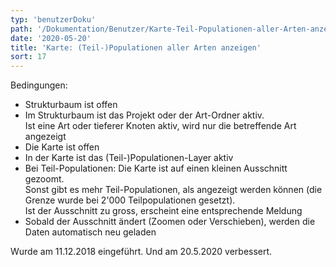 ```yaml
---
typ: 'benutzerDoku'
path: '/Dokumentation/Benutzer/Karte-Teil-Populationen-aller-Arten-anzeigen'
date: '2020-05-20'
title: 'Karte: (Teil-)Populationen aller Arten anzeigen'
sort: 17
---
```


Bedingungen:

- Strukturbaum ist offen
- Im Strukturbaum ist das Projekt oder der Art-Ordner aktiv.<br/>
  Ist eine Art oder tieferer Knoten aktiv, wird nur die betreffende Art angezeigt
- Die Karte ist offen
- In der Karte ist das (Teil-)Populationen-Layer aktiv
- Bei Teil-Populationen: Die Karte ist auf einen kleinen Ausschnitt gezoomt.<br/>
  Sonst gibt es mehr Teil-Populationen, als angezeigt werden können (die Grenze wurde bei 2'000 Teilpopulationen gesetzt).<br/>
  Ist der Ausschnitt zu gross, erscheint eine entsprechende Meldung
- Sobald der Ausschnitt ändert (Zoomen oder Verschieben), werden die Daten automatisch neu geladen

Wurde am 11.12.2018 eingeführt.
Und am 20.5.2020 verbessert.
